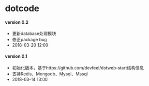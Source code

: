 # dotcode

#### version 0.2
* 更新database处理模块
* 修正package bug
* 2018-03-20 12:00

#### version 0.1
* 初始化版本，基于https://github.com/devfeel/dotweb-start结构信息
* 支持Redis、Mongodb、Mysql、Mssql
* 2018-03-14 13:00